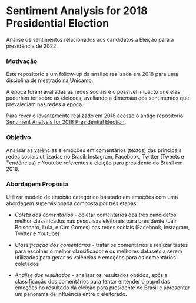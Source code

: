 # Sentiment Analysis for 2018 Presidential Election

Análise de sentimentos relacionados aos candidatos a Eleição para a presidência de 2022.

### Motivação

Este repositorio e um follow-up da analise realizada em 2018 para uma disciplina de mestrado na Unicamp.

A epoca foram avaliadas as redes sociais e o possivel impacto que elas poderiam ter sobre as eleicoes, avaliando a dimensao dos sentimentos que prevaleciam nas redes a epoca.

Para rever o levantamente realizado em 2018 acesse o antigo repositorio [Sentiment Analysis for 2018 Presidential Election](https://github.com/rdenadai/sentiment-analysis-2018-president-election).

### Objetivo

Analisar as valências e emoções em comentários (textos) das principais redes sociais utilizadas no Brasil: Instagram, Facebook, Twitter (Tweets e Tendências) e Youtube referentes a eleição para presidente do Brasil em 2018.

### Abordagem Proposta

Utilizar modelo de emoção categórico baseado em emoções com uma abordagem supervisionada composta por três etapas:

 - *Coleta dos comentários* - coletar comentários dos tres candidatos melhor classificados nas pesquisas eleitorais para presidente (Jair Bolsonaro, Lula, e Ciro Gomes) nas redes sociais (Facebook, Instagram, Twitter e Youtube)

 - *Classificação dos comentários* - tratar os comentários e realizar testes para escolher o melhor classificador e os melhores datasets a serem utilizados para gerar as valências e emoções para os comentários coletados

 - *Análise dos resultados* - analisar os resultados obtidos, após a classificação dos comentários para tentar entender o papel das emoções no resultado da eleição para presidente no Brasil e apresentar um panorama de influência entre o eleitorado.
